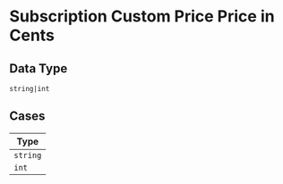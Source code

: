 
# Subscription Custom Price Price in Cents

## Data Type

`string|int`

## Cases

| Type |
|  --- |
| `string` |
| `int` |

